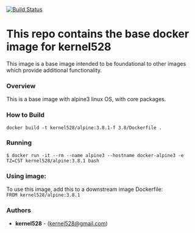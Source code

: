 [![Build Status](http://drone.kernelsanders.biz/api/badges/kernel528/alpine-docker/status.svg?ref=/refs/heads/3.9)](http://drone.kernelsanders.biz/kernel528/alpine-docker)
# This repo contains the base docker image for kernel528

This image is a base image intended to be foundational to other images which provide additional functionality.

### Overview
This is a base image with alpine3 linux OS, with core packages.


### How to Build
``docker build -t kernel528/alpine:3.8.1-f 3.8/Dockerfile .``

### Running
``$ docker run -it --rm --name alpine3 --hostname docker-alpine3 -e TZ=CST kernel528/alpine:3.8.1 bash``

### Using image:
To use this image, add this to a downstream image Dockerfile:  
``FROM kernel528/alpine:3.8.1``


### Authors
* **kernel528** - (kernel528@gmail.com)

